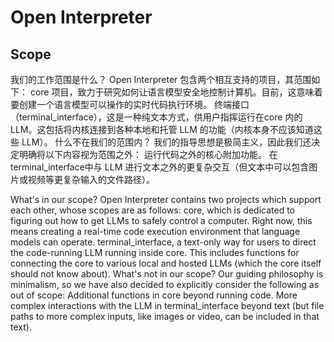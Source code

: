 # Open Interpreter
## Scope
我们的工作范围是什么？
Open Interpreter 包含两个相互支持的项目，其范围如下：
core 项目，致力于研究如何让语言模型安全地控制计算机。目前，这意味着要创建一个语言模型可以操作的实时代码执行环境。
终端接口（terminal_interface），这是一种纯文本方式，供用户指挥运行在core 内的 LLM。这包括将内核连接到各种本地和托管 LLM 的功能（内核本身不应该知道这些 LLM）。
什么不在我们的范围内？
我们的指导思想是极简主义，因此我们还决定明确将以下内容视为范围之外：
运行代码之外的核心附加功能。
在terminal_interface中与 LLM 进行文本之外的更复杂交互（但文本中可以包含图片或视频等更复杂输入的文件路径）。

What's in our scope?
Open Interpreter contains two projects which support each other, whose scopes are as follows:
core, which is dedicated to figuring out how to get LLMs to safely control a computer. Right now, this means creating a real-time code execution environment that language models can operate.
terminal_interface, a text-only way for users to direct the code-running LLM running inside core. This includes functions for connecting the core to various local and hosted LLMs (which the core itself should not know about).
What's not in our scope?
Our guiding philosophy is minimalism, so we have also decided to explicitly consider the following as out of scope:
Additional functions in core beyond running code.
More complex interactions with the LLM in terminal_interface beyond text (but file paths to more complex inputs, like images or video, can be included in that text).